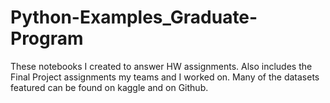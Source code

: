 # Python-Examples_Graduate-Program
These notebooks I created to answer HW assignments. Also includes the Final Project assignments my teams and I worked on. 
Many of the datasets featured can be found on kaggle and on Github.
